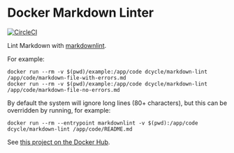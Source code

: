 Docker Markdown Linter
=====

[![CircleCI](https://circleci.com/gh/dcycle/docker-markdown-lint.svg?style=svg)](https://circleci.com/gh/dcycle/docker-markdown-lint)

Lint Markdown with [markdownlint](https://github.com/DavidAnson/markdownlint).

For example:

    docker run --rm -v $(pwd)/example:/app/code dcycle/markdown-lint /app/code/markdown-file-with-errors.md
    docker run --rm -v $(pwd)/example:/app/code dcycle/markdown-lint /app/code/markdown-file-no-errors.md

By default the system will ignore long lines (80+ characters), but this can be overridden by running, for example:

    docker run --rm --entrypoint markdownlint -v $(pwd):/app/code dcycle/markdown-lint /app/code/README.md

See [this project on the Docker Hub](https://hub.docker.com/r/dcycle/markdown-lint/).
